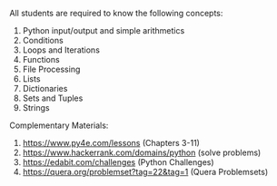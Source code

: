 All students are required to know the following concepts:
1. Python input/output and simple arithmetics
2. Conditions
3. Loops and Iterations
4. Functions 
5. File Processing
6. Lists
7. Dictionaries
8. Sets and Tuples
9. Strings 

Complementary Materials:
1. https://www.py4e.com/lessons (Chapters 3-11)
2. https://www.hackerrank.com/domains/python (solve problems)
3. https://edabit.com/challenges (Python Challenges)
4. https://quera.org/problemset?tag=22&tag=1 (Quera Problemsets)
